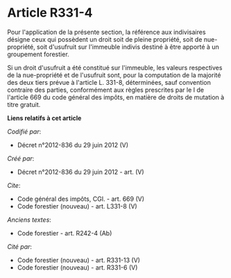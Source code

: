 # Article R331-4

Pour l'application de la présente section, la référence aux indivisaires désigne ceux qui possèdent un droit soit de pleine
propriété, soit de nue-propriété, soit d'usufruit sur l'immeuble indivis destiné à être apporté à un groupement forestier. 

Si un droit d'usufruit a été constitué sur l'immeuble, les valeurs respectives de la nue-propriété et de l'usufruit sont,
pour la computation de la majorité des deux tiers prévue à l'article L. 331-8, déterminées, sauf convention contraire des
parties, conformément aux règles prescrites par le I de l'article 669 du code général des impôts, en matière de droits de
mutation à titre gratuit.

**Liens relatifs à cet article**

_Codifié par_:

  - Décret n°2012-836 du 29 juin 2012 (V)

_Créé par_:

  - Décret n°2012-836 du 29 juin 2012 - art. (V)

_Cite_:

  - Code général des impôts, CGI. - art. 669 (V)
  - Code forestier (nouveau) - art. L331-8 (V)

_Anciens textes_:

  - Code forestier - art. R242-4 (Ab)

_Cité par_:

  - Code forestier (nouveau) - art. R331-13 (V)
  - Code forestier (nouveau) - art. R331-6 (V)
